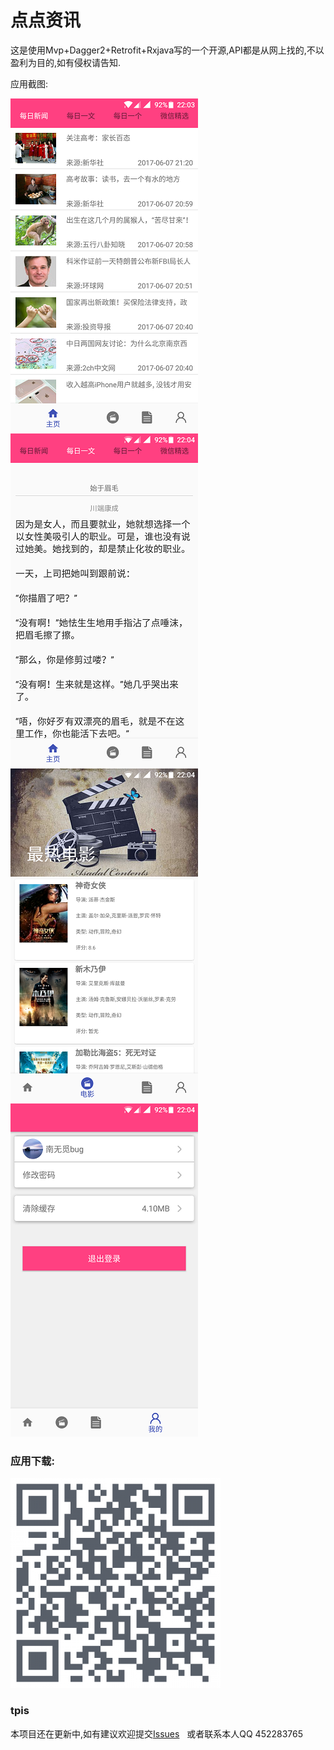 # 点点资讯


这是使用Mvp+Dagger2+Retrofit+Rxjava写的一个开源,API都是从网上找的,不以盈利为目的,如有侵权请告知.

应用截图:

![image](https://github.com/wuxinlingluan/PointInfos/blob/master/app/src/main/res/drawable-hdpi/p3.png) ![image](https://github.com/wuxinlingluan/PointInfos/blob/master/app/src/main/res/drawable-hdpi/p4.png) ![image](https://github.com/wuxinlingluan/PointInfos/blob/master/app/src/main/res/drawable-hdpi/p5.png) ![image](https://github.com/wuxinlingluan/PointInfos/blob/master/app/src/main/res/drawable-hdpi/p6.png)

### 应用下载:
![image](https://github.com/wuxinlingluan/PointInfos/blob/master/app/src/main/res/drawable-hdpi/qr_code.png)
### tpis
本项目还在更新中,如有建议欢迎提交[Issues](https://github.com/wuxinlingluan/PointInfos/issues)  
或者联系本人QQ 452283765 
